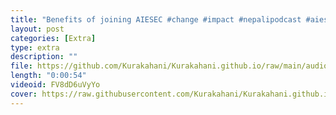 ```yaml
---
title: "Benefits of joining AIESEC #change #impact #nepalipodcast #aiesec #nepal #social"
layout: post
categories: [Extra]
type: extra
description: ""
file: https://github.com/Kurakahani/Kurakahani.github.io/raw/main/audio_files/FV8dD6uVyYo.m4a
length: "0:00:54"
videoid: FV8dD6uVyYo
cover: https://raw.githubusercontent.com/Kurakahani/Kurakahani.github.io/main/images/FV8dD6uVyYo.jpg
---
```

